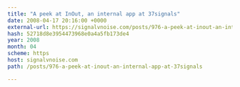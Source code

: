 ```yaml
---
title: "A peek at InOut, an internal app at 37signals"
date: 2008-04-17 20:16:00 +0000
external-url: https://signalvnoise.com/posts/976-a-peek-at-inout-an-internal-app-at-37signals
hash: 52718d8e3954473968e0a4a5fb173de4
year: 2008
month: 04
scheme: https
host: signalvnoise.com
path: /posts/976-a-peek-at-inout-an-internal-app-at-37signals

---
```



